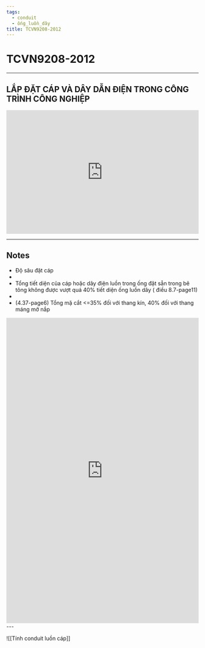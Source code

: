 ```yaml
---
tags:
  - conduit
  - ống_luồn_dây
title: TCVN9208-2012
---
```


# TCVN9208-2012
---
## LẮP ĐẶT CÁP VÀ DÂY DẪN ĐIỆN TRONG CÔNG TRÌNH CÔNG NGHIỆP

<div style="position:relative;padding-top:max(60%,324px);width:100%;height:0;"><iframe style="position:absolute;border:none;width:100%;height:100%;left:0;top:0;" src="https://online.fliphtml5.com/qzyvf/rqak/"  seamless="seamless" scrolling="no" frameborder="0" allowtransparency="true" allowfullscreen="true" ></iframe></div>

---
## Notes

- Độ sâu đặt cáp 
-
- Tổng tiết diện của cáp hoặc dây điện luồn trong ống đặt sẵn trong bê tông không được vượt quá 40% tiết diện ống luồn dây ( điều 8.7-page11) 
-
- (4.37-page6) Tổng mặ cắt <=35% đối với thang kín, 40% đối với thang máng  mở nắp

<iframe src="https://trungtamcodien.net/lua-chon-ong-luon-day-dien-phu-hop-cho-cong-trinh.html" width="100%" height="800px" name="the-iFrame" frameborder="0"></iFrame><br>---

![[Tính conduit luồn cáp]]